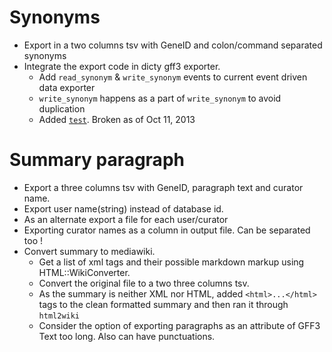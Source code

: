 # Synonyms
* Export in a two columns tsv with GeneID and colon/command separated synonyms
* Integrate the export code in dicty gff3 exporter.
   * Add `read_synonym` & `write_synonym` events to current event driven data exporter
   * `write_synonym` happens as a part of `write_synonym` to avoid duplication
   * Added [`test`](https://github.com/dictyBase/Modware-Loader/commit/6bb3f32a6c7f22abcc6226fc1f4ea51e64f40a42). Broken as of Oct 11, 2013

# Summary paragraph 
* Export a three columns tsv with GeneID, paragraph text and curator name.
* Export user name(string) instead of database id.
* As an alternate export a file for each user/curator
* Exporting curator names as a column in output file. Can be separated too !
* Convert summary to mediawiki.
  * Get a list of xml tags and their possible markdown markup using HTML::WikiConverter.
  * Convert the original file to a two three columns tsv.
  * As the summary is neither XML nor HTML, added `<html>...</html>` tags to the clean formatted summary and then ran it through `html2wiki`
  * Consider the option of exporting paragraphs as an attribute of GFF3 Text too long. Also can have punctuations.


